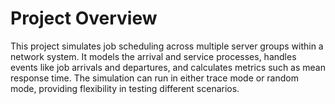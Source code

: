 # Project Overview
This project simulates job scheduling across multiple server groups within a network system. It models the arrival and service processes, handles events like job arrivals and departures, and calculates metrics such as mean response time. The simulation can run in either trace mode or random mode, providing flexibility in testing different scenarios.
